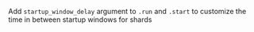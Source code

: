 Add `startup_window_delay` argument to `.run` and `.start` to customize the time in between startup windows for shards
